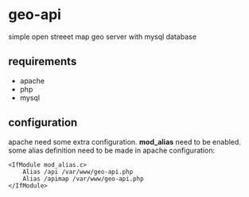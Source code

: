 # geo-api
simple open streeet map geo server with mysql database

## requirements

+ apache
+ php
+ mysql

## configuration

apache need some extra configuration. **mod_alias** need to be enabled.
some alias definition need to be made in apache configuration:

```
<IfModule mod_alias.c>
	Alias /api /var/www/geo-api.php
	Alias /apimap /var/www/geo-api.php
</IfModule>
```
